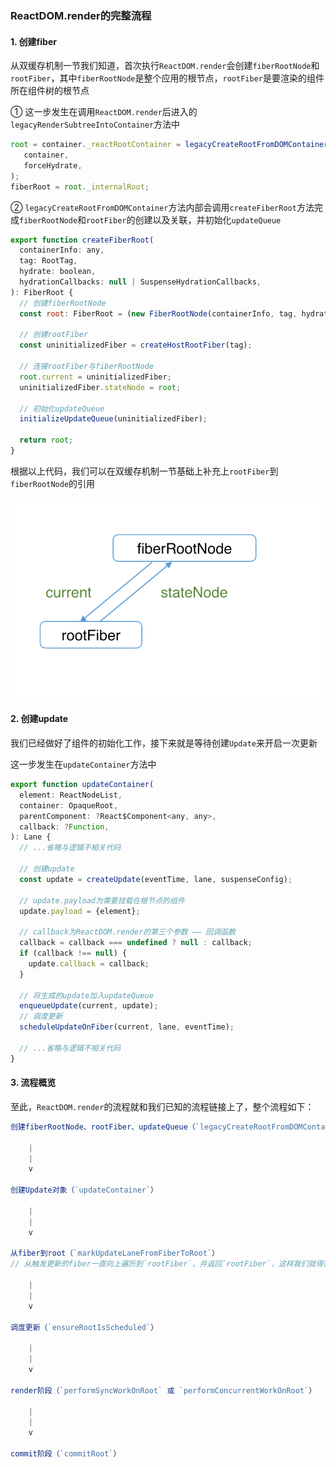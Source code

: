 ### ReactDOM.render的完整流程
#### 1. 创建fiber
从双缓存机制一节我们知道，首次执行`ReactDOM.render`会创建`fiberRootNode`和`rootFiber`，其中`fiberRootNode`是整个应用的根节点，`rootFiber`是要渲染的组件所在组件树的根节点

① 这一步发生在调用`ReactDOM.render`后进入的`legacyRenderSubtreeIntoContainer`方法中

```js
root = container._reactRootContainer = legacyCreateRootFromDOMContainer(
   container,
   forceHydrate,
);
fiberRoot = root._internalRoot;
```

② `legacyCreateRootFromDOMContainer`方法内部会调用`createFiberRoot`方法完成`fiberRootNode`和`rootFiber`的创建以及关联，并初始化`updateQueue`

```js
export function createFiberRoot(
  containerInfo: any,
  tag: RootTag,
  hydrate: boolean,
  hydrationCallbacks: null | SuspenseHydrationCallbacks,
): FiberRoot {
  // 创建fiberRootNode
  const root: FiberRoot = (new FiberRootNode(containerInfo, tag, hydrate): any);
  
  // 创建rootFiber
  const uninitializedFiber = createHostRootFiber(tag);

  // 连接rootFiber与fiberRootNode
  root.current = uninitializedFiber;
  uninitializedFiber.stateNode = root;

  // 初始化updateQueue
  initializeUpdateQueue(uninitializedFiber);

  return root;
}
```

根据以上代码，我们可以在双缓存机制一节基础上补充上`rootFiber`到`fiberRootNode`的引用

![](https://raw.githubusercontent.com/superwtt/MyFileRepository/main/image/React/fiberroot.png)

#### 2. 创建update

我们已经做好了组件的初始化工作，接下来就是等待创建`Update`来开启一次更新

这一步发生在`updateContainer`方法中

```js
export function updateContainer(
  element: ReactNodeList,
  container: OpaqueRoot,
  parentComponent: ?React$Component<any, any>,
  callback: ?Function,
): Lane {
  // ...省略与逻辑不相关代码

  // 创建update
  const update = createUpdate(eventTime, lane, suspenseConfig);
  
  // update.payload为需要挂载在根节点的组件
  update.payload = {element};

  // callback为ReactDOM.render的第三个参数 —— 回调函数
  callback = callback === undefined ? null : callback;
  if (callback !== null) {
    update.callback = callback;
  }

  // 将生成的update加入updateQueue
  enqueueUpdate(current, update);
  // 调度更新
  scheduleUpdateOnFiber(current, lane, eventTime);

  // ...省略与逻辑不相关代码
}
```

#### 3. 流程概览

至此，`ReactDOM.render`的流程就和我们已知的流程链接上了，整个流程如下：

```js
创建fiberRootNode、rootFiber、updateQueue（`legacyCreateRootFromDOMContainer`）

    |
    |
    v

创建Update对象（`updateContainer`）

    |
    |
    v

从fiber到root（`markUpdateLaneFromFiberToRoot`）
// 从触发更新的fiber一直向上遍历到`rootFiber`，并返回`rootFiber`，这样我们就得到了整个应用的根节点

    |
    |
    v

调度更新（`ensureRootIsScheduled`）

    |
    |
    v

render阶段（`performSyncWorkOnRoot` 或 `performConcurrentWorkOnRoot`）

    |
    |
    v

commit阶段（`commitRoot`）
```